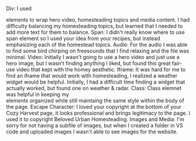 Div: I used <div> elements to wrap hero video, homesteading topics and media content. I had difficulty balancing my homesteading topics, but learned that I needed to add more text for them to balance. 
Span: I didn't really know where to use span element so I used your idea from your recipes, but instead emphasizing each of the homestead topics. 
Audio: For the audio I was able to find some bird chirping on freesounds that I find relaxing and the file was minimal.
Video: Initially I wasn't going to use a hero video and just use a hero image, but I wasn't finding anything I liked, but found this great fair-use video that kept with the homey aesthetic.
Iframe: It was hard for me to find an iframe that would work with homesteading, I realized a weather widget would be helpful. Initially, I had a difficult time finding a widget that actually worked, but found one on weather & radar. 
Class: Class elemnet was helpful in keeping my <div> elements organized while still maintaing the same style within the body of the page.
Escape Character: I loved your copyright at the bottom of your Cozy Harvest page, it looks professional and brings legitimacy to the page. I used it to copyright Beloved Urban Homesteading.
Images and Media: I'm sorry for not having a subfile of images, but when I created a folder in VS code and uploaded images I wasn't able to see images for the website.
